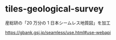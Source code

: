 # tiles-geological-survey

産総研の「20 万分の 1 日本シームレス地質図」を加工

https://gbank.gsj.jp/seamless/use.html#use-webapi
